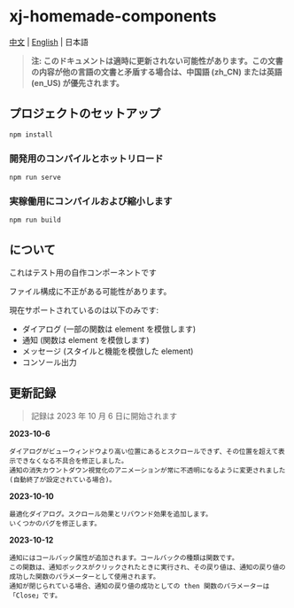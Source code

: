 # xj-homemade-components

[中文](README.md) | [English](README.en-US.md) | 日本語

> **注: このドキュメントは適時に更新されない可能性があります。この文書の内容が他の言語の文書と矛盾する場合は、中国語 (zh_CN) または英語 (en_US) が優先されます。**

## プロジェクトのセットアップ

```shell
npm install
```

### 開発用のコンパイルとホットリロード

```shell
npm run serve
```

### 実稼働用にコンパイルおよび縮小します

```shell
npm run build
```

## について

これはテスト用の自作コンポーネントです

ファイル構成に不正がある可能性があります。

現在サポートされているのは以下のみです:

- ダイアログ (一部の関数は element を模倣します)
- 通知 (関数は element を模倣します)
- メッセージ (スタイルと機能を模倣した element)
- コンソール出力

## 更新記録

> 記録は 2023 年 10 月 6 日に開始されます

**2023-10-6**

```
ダイアログがビューウィンドウより高い位置にあるとスクロールできず、その位置を超えて表示できなくなる不具合を修正しました。
通知の消失カウントダウン視覚化のアニメーションが常に不透明になるように変更されました (自動終了が設定されている場合)。
```

**2023-10-10**

```
最適化ダイアログ。スクロール効果とリバウンド効果を追加します。
いくつかのバグを修正します。
```

**2023-10-12**

```
通知にはコールバック属性が追加されます。コールバックの種類は関数です。
この関数は、通知ボックスがクリックされたときに実行され、その戻り値は、通知の戻り値の成功した関数のパラメーターとして使用されます。
通知が閉じられている場合、通知の戻り値の成功としての then 関数のパラメーターは「Close」です。
```